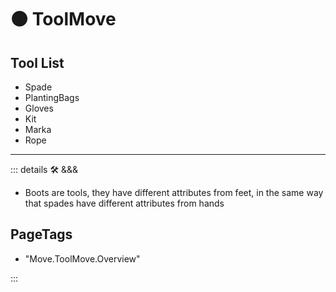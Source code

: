 # 🟠 <move>ToolMove</move>

## Tool List

- Spade
- PlantingBags
- Gloves
- Kit
- Marka
- Rope

---

<!-- =================================================== -->
<!-- =================================================== -->
<!-- =================================================== -->
<!-- =================================================== -->
<!-- =================================================== -->
::: details 🛠 <dev>&&&</dev>

- Boots are tools, they have different attributes from feet, in the same way that spades have different attributes from hands

<h2>PageTags</h2>

- "Move.ToolMove.Overview"

:::
